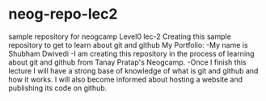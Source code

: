 # neog-repo-lec2
 sample repository for neogcamp Level0 lec-2
 Creating this sample repository to get to learn about git and github
 My Portfolio:
-My name is Shubham Dwivedi
-I am creating this repository in the process of learning about git and github from Tanay Pratap's Neogcamp.
-Once I finish this lecture I will have a strong base of knowledge of what is git and github and how it works. I will also become informed about hosting a website and publishing its code on github.
